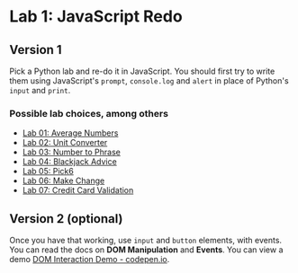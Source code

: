 # Lab 1: JavaScript Redo

## Version 1

Pick a Python lab and re-do it in JavaScript. You should first try to write them using JavaScript's `prompt`, `console.log` and `alert` in place of Python's `input` and `print`.

### Possible lab choices, among others
- [Lab 01: Average Numbers](../../1%20Python/labs/01%20Average%20Numbers.md)
- [Lab 02: Unit Converter](../../1%20Python/labs/02%20Unit%20Converter.md)
- [Lab 03: Number to Phrase](../../1%20Python/labs/03%20Number%20To%20Phrases.md)
- [Lab 04: Blackjack Advice](../../1%20Python/labs/04%20Black%20Jack%20Advice.md)
- [Lab 05: Pick6](../..//1%20Python/labs/05%20Pick6.md)
- [Lab 06: Make Change](../../1%20Python/labs/06%20Make%20Change.md)
- [Lab 07: Credit Card Validation](../../1%20Python/labs/07%20Credit%20Card%20Validation.md)

## Version 2 (optional)

Once you have that working, use `input` and `button` elements, with events. You can read the docs on **DOM Manipulation** and **Events**. You can view a demo [DOM Interaction Demo - codepen.io](https://codepen.io/flux2341/pen/rJpBXe?editors=1010).

